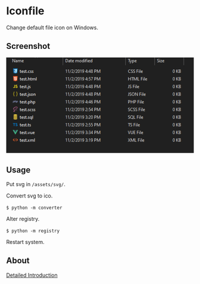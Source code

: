 # Iconfile

Change default file icon on Windows.

## Screenshot

![screenshot](./assets/screenshot.png)

## Usage

Put svg in `/assets/svg/`.

Convert svg to ico.

`$ python -m converter`

Alter registry.

`$ python -m registry`

Restart system.

## About

[Detailed Introduction](https://akijoey.com/2019/11/02/%E4%BF%AE%E6%94%B9%20Windows%20%E6%96%87%E4%BB%B6%E9%BB%98%E8%AE%A4%E5%9B%BE%E6%A0%87/#Source-Code-1)